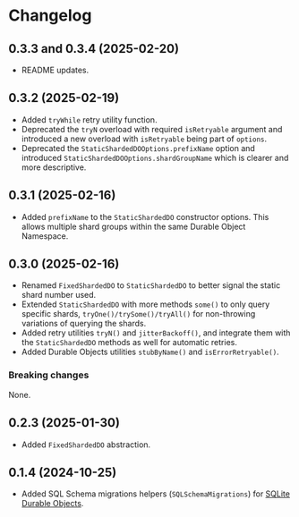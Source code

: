 # Changelog

## 0.3.3 and 0.3.4 (2025-02-20)

- README updates.

## 0.3.2 (2025-02-19)

- Added `tryWhile` retry utility function.
- Deprecated the `tryN` overload with required `isRetryable` argument and introduced a new overload with `isRetryable` being part of `options`.
- Deprecated the `StaticShardedDOOptions.prefixName` option and introduced `StaticShardedDOOptions.shardGroupName` which is clearer and more descriptive.

## 0.3.1 (2025-02-16)

- Added `prefixName` to the `StaticShardedDO` constructor options. This allows multiple shard groups within the same Durable Object Namespace.

## 0.3.0 (2025-02-16)

- Renamed `FixedShardedDO` to `StaticShardedDO` to better signal the static shard number used.
- Extended `StaticShardedDO` with more methods `some()` to only query specific shards, `tryOne()/trySome()/tryAll()` for non-throwing variations of querying the shards.
- Added retry utilities `tryN()` and `jitterBackoff()`, and integrate them with the `StaticShardedDO` methods as well for automatic retries.
- Added Durable Objects utilities `stubByName()` and `isErrorRetryable()`.

### Breaking changes

None.

## 0.2.3 (2025-01-30)

- Added `FixedShardedDO` abstraction.

## 0.1.4 (2024-10-25)

- Added SQL Schema migrations helpers (`SQLSchemaMigrations`) for [SQLite Durable Objects](https://developers.cloudflare.com/durable-objects/api/sql-storage/).
